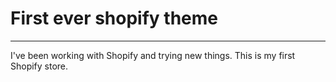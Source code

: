 # First ever shopify theme
---
I've been working with Shopify and trying new things.  This is my first Shopify store.
